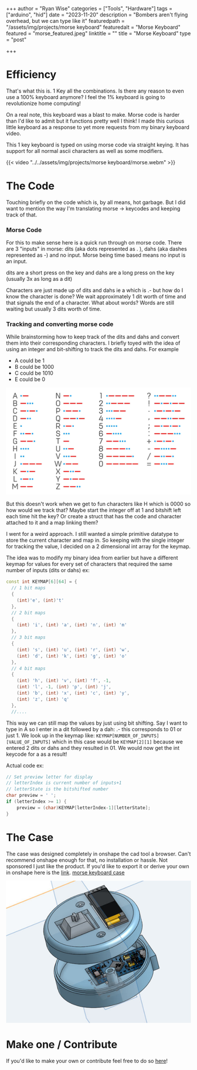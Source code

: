 +++
author = "Ryan Wise"
categories = ["Tools", "Hardware"]
tags = ["arduino", "hid"]
date = "2023-11-20"
description = "Bombers aren't flying overhead, but we can type like it"
featuredpath = "/assets/img/projects/morse keyboard"
featuredalt = "Morse Keyboard"
featured = "morse_featured.jpeg"
linktitle = ""
title = "Morse Keyboard"
type = "post"

+++
# Efficiency 
That's what this is. 1 Key all the combinations. Is there any reason to even use a 100% keyboard anymore? I feel the 1% keyboard is going to revolutionize home computing! 

On a real note, this keyboard was a blast to make. Morse code is harder than I'd like to admit but it functions pretty well I think! I made this curious little keyboard as a response to yet more requests from my binary keyboard video.

This 1 key keyboard is typed on using morse code via straight keying. It has support for all normal ascii characters as well as some modifiers.

{{< video "../../assets/img/projects/morse keyboard/morse.webm" >}}


# The Code
Touching briefly on the code which is, by all means, hot garbage. But I did want to mention the way I'm translating morse -> keycodes and keeping track of that. 

### Morse Code
For this to make sense here is a quick run through on morse code. There are 3 "inputs" in morse: dits (aka dots represented as . ), dahs (aka dashes represented as -) and no input. Morse being time based means no input is an input. 

dits are a short press on the key and dahs are a long press on the key (usually 3x as long as a dit)

Characters are just made up of dits and dahs ie a which is .- but how do I know the character is done? We wait approximately 1 dit worth of time and that signals the end of a character. What about words? Words are still waiting but usually 3 dits worth of time.

### Tracking and converting morse code
While brainstorming how to keep track of the dits and dahs and convert them into their corresponding characters. I briefly toyed with the idea of using an integer and bit-shifting to track the dits and dahs. For example

* A could be 1
* B could be 1000
* C could be 1010
* E could be 0

![](../../assets/img/9ce870ce0a04afaf478f915526198f97_MD5.jpeg)

But this doesn't work when we get to fun characters like H which is 0000 so how would we track that? Maybe start the integer off at 1 and bitshift left each time hit the key? Or create a struct that has the code and character attached to it and a map linking them?

I went for a weird approach. I still wanted a simple primitive datatype to store the current character and map in. So keeping with the single integer for tracking the value, I decided on a 2 dimensional int array for the keymap. 

The idea was to modify my binary idea from earlier but have a different keymap for values for every set of characters that required the same number of inputs (dits or dahs) ex:
```C++
const int KEYMAP[6][64] = {
  // 1 bit maps
  {
    (int)'e', (int)'t'
  },
  // 2 bit maps
  {
    (int) 'i', (int) 'a', (int) 'n', (int) 'm'
  },
  // 3 bit maps
  {
    (int) 's', (int) 'u', (int) 'r', (int) 'w',
    (int) 'd', (int) 'k', (int) 'g', (int) 'o'
  },
  // 4 bit maps
  {
    (int) 'h', (int) 'v', (int) 'f', -1,
    (int) 'l', -1, (int) 'p', (int) 'j',
    (int) 'b', (int) 'x', (int) 'c', (int) 'y',
    (int) 'z', (int) 'q'
  },
  //....
```

This way we can still map the values by just using bit shifting. Say I want to type in A so I enter in a dit followed by a dah: .- this corresponds to 01 or just 1. We look up in the keymap like: `KEYMAP[NUMBER_OF_INPUTS][VALUE_OF_INPUTS]`
which in this case would be `KEYMAP[2][1]` because we entered 2 dits or dahs and they resulted in 01. We would now get the int keycode for a as a result!

Actual code ex:
```C++
// Set preview letter for display
// letterIndex is current number of inputs+1
// letterState is the bitshifted number
char preview = ' ';
if (letterIndex >= 1) {
	preview = (char)KEYMAP[letterIndex-1][letterState];
}
```
# The Case
The case was designed completely in onshape the cad tool a browser. Can't recommend onshape enough for that, no installation or hassle. Not sponsored I just like the product. If you'd like to export it or derive your own in onshape here is the [link](https://cad.onshape.com/documents/5863b492cb5b8630d17c5687/w/4e979c74fb0be31e750d7e5b/e/9ef7c2ed62595d317a30ba48?renderMode=0&uiState=6562fb836452f42a0d073ba5).
[morse keyboard case](../../assets/img/projects/morse%20keyboard/morse_case.jpeg)


![](../../assets/img/projects/morse%20keyboard/morse_case.jpeg)
# Make one / Contribute
If you'd like to make your own or contribute feel free to do so [here](https://github.com/leobeosab/morsekeyboard)!  